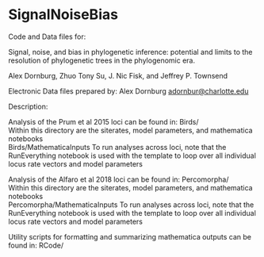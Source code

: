 # SignalNoiseBias
Code and Data files for:

Signal, noise, and bias in phylogenetic inference: potential and limits to the resolution of phylogenetic trees in the phylogenomic era.
 
Alex Dornburg, Zhuo Tony Su, J. Nic Fisk, and Jeffrey P. Townsend

Electronic Data files prepared by: Alex Dornburg adornbur@charlotte.edu

Description:

Analysis of the Prum et al 2015 loci can be found in:
	Birds/   
Within this directory are the siterates, model parameters, and mathematica notebooks	
	Birds/MathematicaInputs
To run analyses across loci, note that the RunEverything notebook is used with the template to loop over all individual locus rate vectors and model parameters
	
Analysis of the Alfaro et al 2018 loci can be found in:
	Percomorpha/   
Within this directory are the siterates, model parameters, and mathematica notebooks	
	Percomorpha/MathematicaInputs
To run analyses across loci, note that the RunEverything notebook is used with the template to loop over all individual locus rate vectors and model parameters

Utility scripts for formatting and summarizing mathematica outputs can be found in:
	RCode/   




